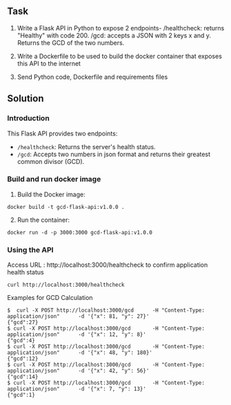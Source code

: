 ## Task
1. Write a Flask API in Python to expose 2 endpoints-
/healthcheck: returns "Healthy" with code 200.
/gcd: accepts a JSON with 2 keys x and y. Returns the GCD of the two numbers.

2. Write a Dockerfile to be used to build the docker container that exposes this API to the internet
3. Send Python code, Dockerfile and requirements files

## Solution 

### Introduction

This Flask API provides two endpoints:

* `/healthcheck`: Returns the server's health status.
* `/gcd`: Accepts two numbers in json format and returns their greatest common divisor (GCD).


### Build and run docker image  

1. Build the Docker image:

```
docker build -t gcd-flask-api:v1.0.0 .
```
2. Run the container:

```
docker run -d -p 3000:3000 gcd-flask-api:v1.0.0
```

### Using the API


Access URL : http://localhost:3000/healthcheck to confirm application health status

```
curl http://localhost:3000/healthcheck

```

Examples for GCD Calculation

```
$  curl -X POST http://localhost:3000/gcd      -H "Content-Type: application/json"      -d '{"x": 81, "y": 27}'
{"gcd":27}
$ curl -X POST http://localhost:3000/gcd       -H "Content-Type: application/json"      -d '{"x": 12, "y": 8}'
{"gcd":4}
$ curl -X POST http://localhost:3000/gcd       -H "Content-Type: application/json"      -d '{"x": 48, "y": 180}'
{"gcd":12}
$ curl -X POST http://localhost:3000/gcd       -H "Content-Type: application/json"      -d '{"x": 42, "y": 56}'
{"gcd":14}
$ curl -X POST http://localhost:3000/gcd       -H "Content-Type: application/json"      -d '{"x": 7, "y": 13}'
{"gcd":1}
```

